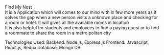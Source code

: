 Find My Nest <br />
  It is a Application which will comes to our mind with in few more years as it solves the gap when a new person visits a unknown place and checking for a room or hotel.
  It will gives all the available rooms in location <br />
      It is also helpful for students and employees to find a paying guest or to find a roommate to share the room in a metro politan city
      
      
  Technologies Used:
  Backend: Node.js, Express.js
  Frontend: Javascript, React.js, Redux
  Database: Mongo DB
  
